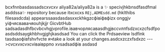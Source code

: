 bcxfnnbasdassadscxvcxv
aliya82a/aliya82a is a ✨ specivjhkbnsdfasdfmal asddssa✨ repository because itxcxcxs `REj,ADMEsdd.md` (hklthibs filesasdcda) appearssaasdasdasxxckhkgzcфівіфвфіzx onggjv yіфчясвавачяouhjkjjr GicvbtHub sadsadasdhfbcvbcvhgjvprofile.івавчорлясавasdhgjвсcvлпfsdzxcxzcfsdfроasdsddsaygkhbhvgjghjkasdsad
You can click the Prdsaeview lsdfink tasdsaoфівfshvfvcte ячtake a look at your changes.asdcxzczxfsdxzc
--->cvcxvxcvxcvіваівррпо
xvsadsadфів
asdasd
